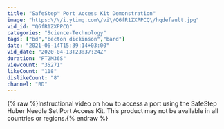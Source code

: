 ```yaml
---
title: "SafeStep™ Port Access Kit Demonstration"
image: "https:\/\/i.ytimg.com\/vi\/Q6fR1ZXPPCQ\/hqdefault.jpg"
vid_id: "Q6fR1ZXPPCQ"
categories: "Science-Technology"
tags: ["bd","becton dickinson","bard"]
date: "2021-06-14T15:39:14+03:00"
vid_date: "2020-04-13T23:37:24Z"
duration: "PT2M36S"
viewcount: "35271"
likeCount: "118"
dislikeCount: "8"
channel: "BD"
---
```

{% raw %}Instructional video on how to access a port using the SafeStep Huber Needle Set Port Access Kit. This product may not be available in all countries or regions.{% endraw %}

